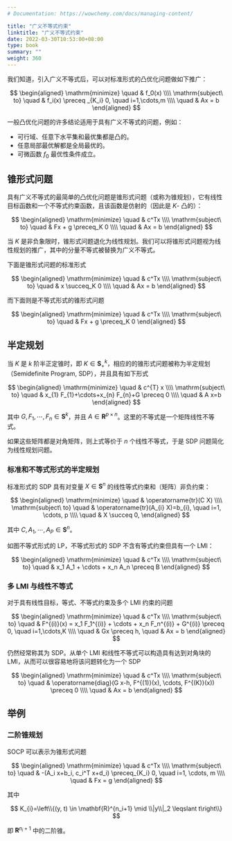 ```yaml
---
# Documentation: https://wowchemy.com/docs/managing-content/

title: "广义不等式约束"
linktitle: "广义不等式约束"
date: 2022-03-30T10:53:00+08:00
type: book
summary: ""
weight: 360
---
```


<!--more-->

我们知道，引入广义不等式后，可以对标准形式的凸优化问题做如下推广：

$$
\begin{aligned}
    \mathrm{minimize} \quad & f_0(x) \\\\
    \mathrm{subject\ to} \quad & f_i(x) \preceq _{K_i} 0, \quad i=1,\cdots,m \\\\
    \quad & Ax = b
\end{aligned}
$$

一般凸优化问题的许多结论适用于具有广义不等式的问题，例如：

- 可行域、任意下水平集和最优集都是凸的。
- 任意局部最优解都是全局最优的。
- 可微函数 $f_0$ 最优性条件成立。

## 锥形式问题

具有广义不等式的最简单的凸优化问题是锥形式问题（或称为锥规划），它有线性目标函数和一个不等式约束函数，且该函数是仿射的（因此是 $K$- 凸的）：

$$
\begin{aligned}
    \mathrm{minimize} \quad & c^Tx \\\\
    \mathrm{subject\ to} \quad & Fx + g \preceq_K 0 \\\\
    \quad & Ax = b
\end{aligned}
$$

当 $K$ 是非负象限时，锥形式问题退化为线性规划。我们可以将锥形式问题视为线性规划的推广，其中的分量不等式被替换为广义不等式。

下面是锥形式问题的标准形式

$$
\begin{aligned}
    \mathrm{minimize} \quad & c^Tx \\\\
    \mathrm{subject\ to} \quad & x \succeq_K 0 \\\\
    \quad & Ax = b
\end{aligned}
$$

而下面则是不等式形式的锥形式问题

$$
\begin{aligned}
    \mathrm{minimize} \quad & c^Tx \\\\
    \mathrm{subject\ to} \quad & Fx + g \preceq_K 0
\end{aligned}
$$

## 半定规划

当 $K$ 是 $k$ 阶半正定锥时，即 $K \in \mathbf{S}^k_+$，相应的的锥形式问题被称为半定规划（Semidefinite Program, SDP），并且具有如下形式

$$
\begin{aligned}
    \mathrm{minimize} \quad & c^{T} x \\\\
    \mathrm{subject\ to} \quad & x_{1} F_{1}+\cdots+x_{n} F_{n}+G \preceq 0 \\\\
    \quad & A x=b
\end{aligned}
$$

其中 $G, F_1, \cdots, F_n \in \mathbf{S}^k$，并且 $A \in \mathbf{R}^{p \times n}$。这里的不等式是一个矩阵线性不等式。

如果这些矩阵都是对角矩阵，则上式等价于 $n$ 个线性不等式，于是 SDP 问题简化为线性规划问题。

### 标准和不等式形式的半定规划

标准形式的 SDP 具有对变量 $X \in \mathbf{S}^n$ 的线性等式约束和（矩阵）非负约束：

$$
\begin{aligned}
    \mathrm{minimize} \quad & \operatorname{tr}(C X) \\\\
    \mathrm{subject\ to} \quad & \operatorname{tr}(A_{i} X)=b_{i}, \quad i=1, \cdots, p \\\\
    \quad & X \succeq 0,
\end{aligned}
$$

其中 $C, A_1, \cdots, A_P \in \mathbf{S}^n$。

如图不等式形式的 LP，不等式形式的 SDP 不含有等式约束但具有一个 LMI：

$$
\begin{aligned}
    \mathrm{minimize} \quad & c^Tx \\\\
    \mathrm{subject\ to} \quad & x_1 A_1 + \cdots + x_n A_n \preceq B
\end{aligned}
$$

### 多 LMI 与线性不等式

对于具有线性目标，等式、不等式约束及多个 LMI 约束的问题

$$
\begin{aligned}
    \mathrm{minimize} \quad & c^Tx \\\\
    \mathrm{subject\ to} \quad & F^{(i)}(x) = x_1 F_1^{(i)} + \cdots + x_n F_n^{(i)} + G^{(i)} \preceq 0, \quad i=1,\cdots,K \\\\
    \quad & Gx \preceq h,
    \quad & Ax = b
\end{aligned}
$$

仍然经常称其为 SDP。从单个 LMI 和线性不等式可以构造具有达到对角块的 LMI，从而可以很容易地将该问题转化为一个 SDP

$$
\begin{aligned}
    \mathrm{minimize} \quad & c^Tx \\\\
    \mathrm{subject\ to} \quad & \operatorname{diag}(G x-h, F^{(1)}(x), \cdots, F^{(K)}(x)) \preceq 0 \\\\
    \quad & Ax = b
\end{aligned}
$$

## 举例

### 二阶锥规划

SOCP 可以表示为锥形式问题

$$
\begin{aligned}
    \mathrm{minimize} \quad & c^Tx \\\\
    \mathrm{subject\ to} \quad & -(A_i x+b_i, c_i^T x+d_i) \preceq_{K_i} 0, \quad i=1, \cdots, m \\\\
    \quad & Fx = g
\end{aligned}
$$

其中

$$
K_{i}=\left\\{(y, t) \in \mathbf{R}^{n_i+1} \mid \\|y\\|_2 \leqslant t\right\\}
$$

即 $\mathbf{R}^{n_i+1}$ 中的二阶锥。